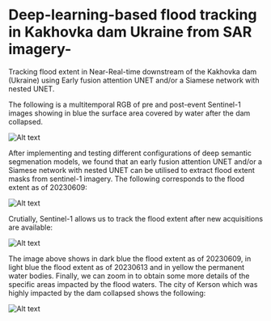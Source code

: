 # Deep-learning-based flood tracking in Kakhovka dam Ukraine from SAR imagery-
Tracking flood extent in Near-Real-time downstream of the Kakhovka dam (Ukraine) using Early fusion attention UNET and/or a Siamese network with nested UNET.

The following is a multitemporal RGB of pre and post-event Sentinel-1 images showing in blue the surface area covered by water after the dam collapsed. 

![Alt text](./Flood_tracking_maps/20230609_S1_Multitemporal_RGB.png?raw=true "Kakhovka dam flood extent (Ukraine)")

After implementing and testing different configurations of deep semantic segmenation models, we found that an early fusion attention UNET and/or a Siamese network with nested UNET can be utilised to extract flood extent masks from sentinel-1 imagery. The following corresponds to the flood extent as of 20230609:

![Alt text](./Flood_tracking_maps/20230609_S1_Flood_extent.png?raw=true "Kakhovka dam flood extent (Ukraine)")

Crutially, Sentinel-1 allows us to track the flood extent after new acquisitions are available: 

![Alt text](./Flood_tracking_maps/20230613_Flood_tracking.png?raw=true "Kakhovka dam flood extent (Ukraine)")

The image above shows in dark blue the flood extent as of 20230609, in light blue the flood extent as of 20230613 and in yellow the permanent water bodies. Finally, we can zoom in to obtain some more details of the specific areas impacted by the flood waters. The city of Kerson which was highly impacted by the dam collapsed shows the following:

![Alt text](./Flood_tracking_maps/20230613_Kerson_zoom2.png?raw=true "Kakhovka dam flood extent (Ukraine)")



